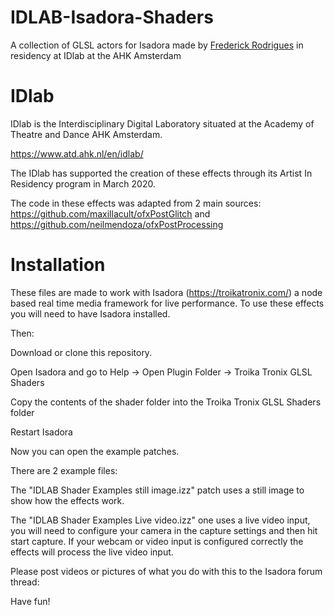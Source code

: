 # IDLAB-Isadora-Shaders
A collection of GLSL actors for Isadora made by [Frederick Rodrigues](http://www.fredrodrigues.net/) in residency at IDlab at the AHK Amsterdam


# IDlab
IDlab is the Interdisciplinary Digital Laboratory situated at the Academy of Theatre and Dance AHK Amsterdam.

https://www.atd.ahk.nl/en/idlab/

The IDlab has supported the creation of these effects through its Artist In Residency program in March 2020.

The code in these effects was adapted from 2 main sources:
https://github.com/maxillacult/ofxPostGlitch
and
https://github.com/neilmendoza/ofxPostProcessing


# Installation

These files are made to work with Isadora (https://troikatronix.com/) a node based real time media framework for live performance. To use these effects you will need to have Isadora installed.

Then:

Download or clone this repository.

Open Isadora and go to Help ->  Open Plugin Folder -> Troika Tronix GLSL Shaders

Copy the contents of the shader folder into the Troika Tronix GLSL Shaders folder

Restart Isadora

Now you can open the example patches.

There are 2 example files:

The "IDLAB Shader Examples still image.izz" patch uses a still image to show how the effects work.
 

The "IDLAB Shader Examples Live video.izz" one uses a live video input, you will need to configure your camera in the capture settings and then hit start capture.
If your webcam or video input is configured correctly the effects will process the live video input.

Please post videos or pictures of what you do with this to the Isadora forum thread:

Have fun!
